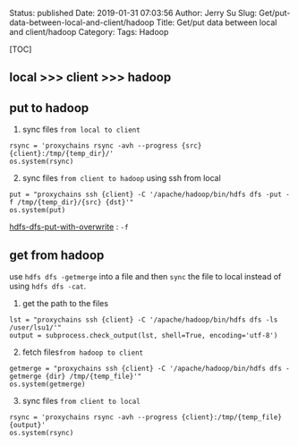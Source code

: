 Status: published
Date: 2019-01-31 07:03:56
Author: Jerry Su
Slug: Get/put-data-between-local-and-client/hadoop
Title: Get/put data between local and client/hadoop
Category: 
Tags: Hadoop

[TOC]

## **local** >>> **client** >>> **hadoop** 
## put to hadoop
1. sync files `from local to client`
```
rsync = 'proxychains rsync -avh --progress {src} {client}:/tmp/{temp_dir}/'
os.system(rsync)
```
2. sync files `from client to hadoop` using ssh from local
```
put = "proxychains ssh {client} -C '/apache/hadoop/bin/hdfs dfs -put -f /tmp/{temp_dir}/{src} {dst}'"
os.system(put)
```
[hdfs-dfs-put-with-overwrite](https://stackoverflow.com/questions/36816526/hdfs-dfs-put-with-overwrite) : `-f`

## get from hadoop
use `hdfs dfs -getmerge` into a file and then `sync` the file to local instead of using `hdfs dfs -cat`.
1. get the path to the files
```
lst = "proxychains ssh {client} -C '/apache/hadoop/bin/hdfs dfs -ls /user/lsu1/'"
output = subprocess.check_output(lst, shell=True, encoding='utf-8')
```
2. fetch files`from hadoop to client`
```
getmerge = "proxychains ssh {client} -C '/apache/hadoop/bin/hdfs dfs -getmerge {dir} /tmp/{temp_file}'"
os.system(getmerge)
```
3. sync files `from client to local`
```
rsync = 'proxychains rsync -avh --progress {client}:/tmp/{temp_file} {output}'
os.system(rsync)
```